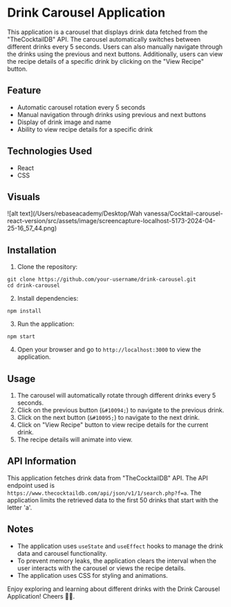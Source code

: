 # Drink Carousel Application

This application is a carousel that displays drink data fetched from the "TheCocktailDB" API. The carousel automatically switches between different drinks every 5 seconds. Users can also manually navigate through the drinks using the previous and next buttons. Additionally, users can view the recipe details of a specific drink by clicking on the "View Recipe" button.

## Feature

- Automatic carousel rotation every 5 seconds
- Manual navigation through drinks using previous and next buttons
- Display of drink image and name
- Ability to view recipe details for a specific drink

## Technologies Used

- React
- CSS

## Visuals

![alt text](/Users/rebaseacademy/Desktop/Wah vanessa/Cocktail-carousel-react-version/src/assets/image/screencapture-localhost-5173-2024-04-25-16_57_44.png)

## Installation

1. Clone the repository:

```
git clone https://github.com/your-username/drink-carousel.git
cd drink-carousel
```

2. Install dependencies:

```
npm install
```

3. Run the application:

```
npm start
```

4. Open your browser and go to `http://localhost:3000` to view the application.

## Usage

1. The carousel will automatically rotate through different drinks every 5 seconds.
2. Click on the previous button (`&#10094;`) to navigate to the previous drink.
3. Click on the next button (`&#10095;`) to navigate to the next drink.
4. Click on "View Recipe" button to view recipe details for the current drink.
5. The recipe details will animate into view.

## API Information

This application fetches drink data from "TheCocktailDB" API. The API endpoint used is `https://www.thecocktaildb.com/api/json/v1/1/search.php?f=a`. The application limits the retrieved data to the first 50 drinks that start with the letter 'a'.

## Notes

- The application uses `useState` and `useEffect` hooks to manage the drink data and carousel functionality.
- To prevent memory leaks, the application clears the interval when the user interacts with the carousel or views the recipe details.
- The application uses CSS for styling and animations.

Enjoy exploring and learning about different drinks with the Drink Carousel Application! Cheers 🍹🎉.
